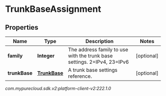 # TrunkBaseAssignment


## Properties

| Name | Type | Description | Notes |
| ------------ | ------------- | ------------- | ------------- |
| **family** | **Integer** | The address family to use with the trunk base settings. 2=IPv4, 23=IPv6 |  [optional] |
| **trunkBase** | [**TrunkBase**](TrunkBase) | A trunk base settings reference. |  [optional] |




_com.mypurecloud.sdk.v2:platform-client-v2:222.1.0_

